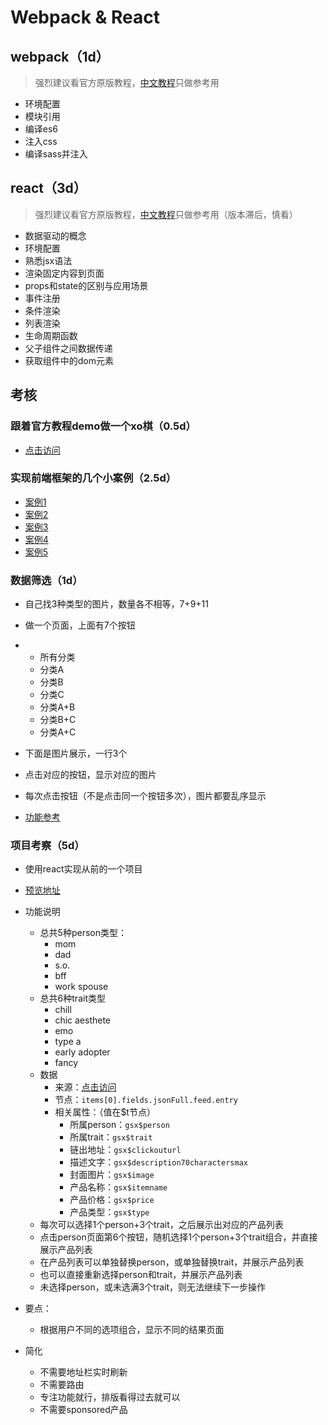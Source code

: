 # Webpack & React

## webpack（1d）

> 强烈建议看官方原版教程，[中文教程](http://zhaoda.net/webpack-handbook/index.html)只做参考用

- 环境配置
- 模块引用
- 编译es6
- 注入css
- 编译sass并注入


## react（3d）

> 强烈建议看官方原版教程，[中文教程](https://hulufei.gitbooks.io/react-tutorial/content/index.html)只做参考用（版本滞后，慎看）

- 数据驱动的概念
- 环境配置
- 熟悉jsx语法
- 渲染固定内容到页面
- props和state的区别与应用场景
- 事件注册
- 条件渲染
- 列表渲染
- 生命周期函数
- 父子组件之间数据传递
- 获取组件中的dom元素



## 考核

### 跟着官方教程demo做一个xo棋（0.5d）

- [点击访问](https://facebook.github.io/react/tutorial/tutorial.html)

### 实现前端框架的几个小案例（2.5d）

- [案例1](http://www.gbtags.com/gb/demoviewer/10407/a6b8d138-4f9f-4b2e-812e-416ece45b95f/example1.html.htm)
- [案例2](http://www.gbtags.com/gb/demoviewer/10407/a6b8d138-4f9f-4b2e-812e-416ece45b95f/example2.html.htm)
- [案例3](http://www.gbtags.com/gb/demoviewer/10407/a6b8d138-4f9f-4b2e-812e-416ece45b95f/example3.html.htm)
- [案例4](http://www.gbtags.com/gb/demoviewer/10407/a6b8d138-4f9f-4b2e-812e-416ece45b95f/example4.html.htm)
- [案例5](http://www.gbtags.com/gb/demoviewer/10407/a6b8d138-4f9f-4b2e-812e-416ece45b95f/example5.html.htm)

### 数据筛选（1d）

- 自己找3种类型的图片，数量各不相等，7+9+11

- 做一个页面，上面有7个按钮

- - 所有分类
  - 分类A
  - 分类B
  - 分类C
  - 分类A+B
  - 分类B+C
  - 分类A+C

- 下面是图片展示，一行3个

- 点击对应的按钮，显示对应的图片

- 每次点击按钮（不是点击同一个按钮多次），图片都要乱序显示

- [功能参考](http://demos.clientapprove.com/NYT_tiffany/)

### 项目考察（5d）

- 使用react实现从前的一个项目

- [预览地址](http://www.clientapprove.com/preview/R29_holiday_gift_curator/)

- 功能说明

  - 总共5种person类型：
    - mom
    -  dad
    -  s.o.
    -  bff 
    - work spouse
  - 总共6种trait类型
    - chill
    - chic aesthete
    - emo
    - type a
    - early adopter
    - fancy
  - 数据
    - 来源：[点击访问](https://cdn.contentful.com/spaces/gju6m3ezaxar/entries?content_type=jsonFull&include=10&limit=200&access_token=e887c7cd3298dd5e14cce7cd22523670abea9de380aef548efcbcb4b3a612ee9)
    - 节点：`items[0].fields.jsonFull.feed.entry`
    - 相关属性：（值在$t节点）
      - 所属person：`gsx$person`
      - 所属trait：`gsx$trait`
      - 链出地址：`gsx$clickouturl`
      - 描述文字：`gsx$description70charactersmax`
      - 封面图片：`gsx$image`
      - 产品名称：`gsx$itemname`
      - 产品价格：`gsx$price`
      - 产品类型：`gsx$type`
  - 每次可以选择1个person+3个trait，之后展示出对应的产品列表
  - 点击person页面第6个按钮，随机选择1个person+3个trait组合，并直接展示产品列表
  - 在产品列表可以单独替换person，或单独替换trait，并展示产品列表
  - 也可以直接重新选择person和trait，并展示产品列表
  - 未选择person，或未选满3个trait，则无法继续下一步操作

- 要点：

  - 根据用户不同的选项组合，显示不同的结果页面

- 简化

  - 不需要地址栏实时刷新
  - 不需要路由
  - 专注功能就行，排版看得过去就可以
  - 不需要sponsored产品

  ​